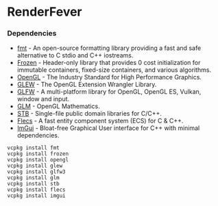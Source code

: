 # RenderFever

### Dependencies
* [fmt](https://github.com/fmtlib/fmt) - An open-source formatting library providing a fast and safe alternative to C stdio and C++ iostreams.
* [Frozen](https://github.com/serge-sans-paille/frozen) - Header-only library that provides 0 cost initialization for immutable containers, fixed-size containers, and various algorithms.
* [OpenGL](https://www.opengl.org/) - The Industry Standard for High Performance Graphics.
* [GLEW](https://github.com/nigels-com/glew) - The OpenGL Extension Wrangler Library.
* [GLFW](https://github.com/glfw/glfw) - A multi-platform library for OpenGL, OpenGL ES, Vulkan, window and input.
* [GLM](https://github.com/g-truc/glm) - OpenGL Mathematics.
* [STB](https://github.com/nothings/stb) - Single-file public domain libraries for C/C++.
* [Flecs](https://github.com/SanderMertens/flecs) - A fast entity component system (ECS) for C & C++.
* [ImGui](https://github.com/ocornut/imgui) - Bloat-free Graphical User interface for C++ with minimal dependencies.
```
vcpkg install fmt
vcpkg install frozen
vcpkg install opengl
vcpkg install glew
vcpkg install glfw3
vcpkg install glm
vcpkg install stb
vcpkg install flecs
vcpkg install imgui
```
